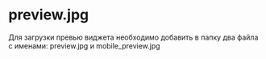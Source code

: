 # preview.jpg

Для загрузки превью виджета необходимо добавить в папку два файла с именами: preview.jpg и mobile_preview.jpg
